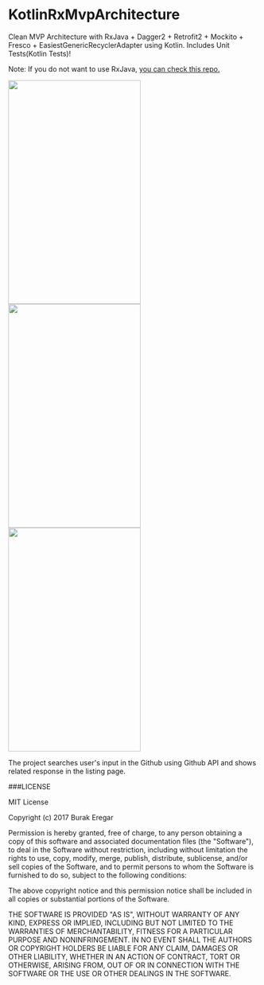 # KotlinRxMvpArchitecture
Clean MVP Architecture with RxJava + Dagger2 + Retrofit2 + Mockito + Fresco + EasiestGenericRecyclerAdapter using Kotlin. Includes Unit Tests(Kotlin Tests)!

Note: If you do not want to use RxJava, [you can check this repo.](https://github.com/burakeregar/KotlinMvpArchitecture)

<img src="https://github.com/burakeregar/KotlinRxMvpArchitecture/blob/master/art/ss1.png" width="266" height="450"><img src="https://github.com/burakeregar/KotlinRxMvpArchitecture/blob/master/art/gif.gif" width="266" height="450"><img src="https://github.com/burakeregar/KotlinRxMvpArchitecture/blob/master/art/ss2.png" width="266" height="450">

The project searches user's input in the Github using Github API and shows related response in the listing page.


###LICENSE

MIT License

Copyright (c) 2017 Burak Eregar

Permission is hereby granted, free of charge, to any person obtaining a copy
of this software and associated documentation files (the "Software"), to deal
in the Software without restriction, including without limitation the rights
to use, copy, modify, merge, publish, distribute, sublicense, and/or sell
copies of the Software, and to permit persons to whom the Software is
furnished to do so, subject to the following conditions:

The above copyright notice and this permission notice shall be included in all
copies or substantial portions of the Software.

THE SOFTWARE IS PROVIDED "AS IS", WITHOUT WARRANTY OF ANY KIND, EXPRESS OR
IMPLIED, INCLUDING BUT NOT LIMITED TO THE WARRANTIES OF MERCHANTABILITY,
FITNESS FOR A PARTICULAR PURPOSE AND NONINFRINGEMENT. IN NO EVENT SHALL THE
AUTHORS OR COPYRIGHT HOLDERS BE LIABLE FOR ANY CLAIM, DAMAGES OR OTHER
LIABILITY, WHETHER IN AN ACTION OF CONTRACT, TORT OR OTHERWISE, ARISING FROM,
OUT OF OR IN CONNECTION WITH THE SOFTWARE OR THE USE OR OTHER DEALINGS IN THE
SOFTWARE.

